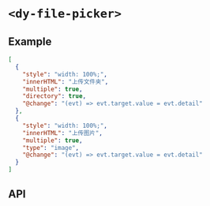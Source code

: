 # `<dy-file-picker>`

## Example

<gbp-example name="dy-file-picker" src="https://esm.sh/duoyun-ui/elements/file-picker">

```json
[
  {
    "style": "width: 100%;",
    "innerHTML": "上传文件夹",
    "multiple": true,
    "directory": true,
    "@change": "(evt) => evt.target.value = evt.detail"
  },
  {
    "style": "width: 100%;",
    "innerHTML": "上传图片",
    "multiple": true,
    "type": "image",
    "@change": "(evt) => evt.target.value = evt.detail"
  }
]
```

</gbp-example>

## API

<gbp-api src="/src/elements/file-picker.ts"></gbp-api>
